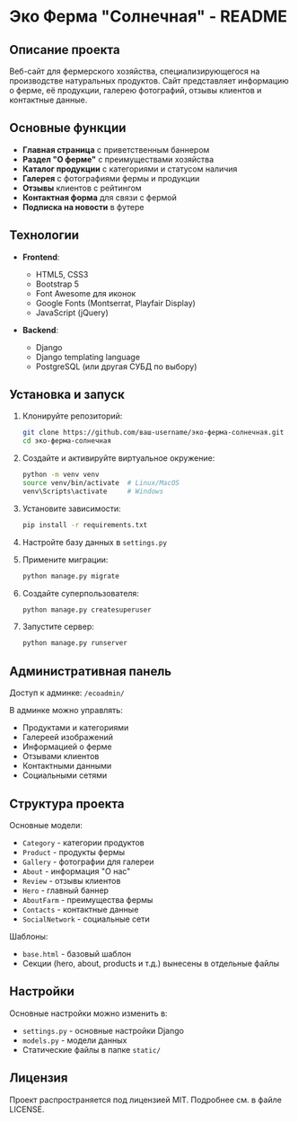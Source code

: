 # Эко Ферма "Солнечная" - README

## Описание проекта

Веб-сайт для фермерского хозяйства, специализирующегося на производстве натуральных продуктов. Сайт представляет информацию о ферме, её продукции, галерею фотографий, отзывы клиентов и контактные данные.

## Основные функции

- **Главная страница** с приветственным баннером
- **Раздел "О ферме"** с преимуществами хозяйства
- **Каталог продукции** с категориями и статусом наличия
- **Галерея** с фотографиями фермы и продукции
- **Отзывы** клиентов с рейтингом
- **Контактная форма** для связи с фермой
- **Подписка на новости** в футере

## Технологии

- **Frontend**:
  - HTML5, CSS3
  - Bootstrap 5
  - Font Awesome для иконок
  - Google Fonts (Montserrat, Playfair Display)
  - JavaScript (jQuery)

- **Backend**:
  - Django
  - Django templating language
  - PostgreSQL (или другая СУБД по выбору)

## Установка и запуск

1. Клонируйте репозиторий:
   ```bash
   git clone https://github.com/ваш-username/эко-ферма-солнечная.git
   cd эко-ферма-солнечная
   ```

2. Создайте и активируйте виртуальное окружение:
   ```bash
   python -m venv venv
   source venv/bin/activate  # Linux/MacOS
   venv\Scripts\activate     # Windows
   ```

3. Установите зависимости:
   ```bash
   pip install -r requirements.txt
   ```

4. Настройте базу данных в `settings.py`

5. Примените миграции:
   ```bash
   python manage.py migrate
   ```

6. Создайте суперпользователя:
   ```bash
   python manage.py createsuperuser
   ```

7. Запустите сервер:
   ```bash
   python manage.py runserver
   ```

## Административная панель

Доступ к админке: `/ecoadmin/`

В админке можно управлять:
- Продуктами и категориями
- Галереей изображений
- Информацией о ферме
- Отзывами клиентов
- Контактными данными
- Социальными сетями

## Структура проекта

Основные модели:
- `Category` - категории продуктов
- `Product` - продукты фермы
- `Gallery` - фотографии для галереи
- `About` - информация "О нас"
- `Review` - отзывы клиентов
- `Hero` - главный баннер
- `AboutFarm` - преимущества фермы
- `Contacts` - контактные данные
- `SocialNetwork` - социальные сети

Шаблоны:
- `base.html` - базовый шаблон
- Секции (hero, about, products и т.д.) вынесены в отдельные файлы

## Настройки

Основные настройки можно изменить в:
- `settings.py` - основные настройки Django
- `models.py` - модели данных
- Статические файлы в папке `static/`

## Лицензия

Проект распространяется под лицензией MIT. Подробнее см. в файле LICENSE.